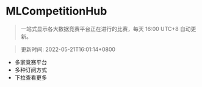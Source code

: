 # MLCompetitionHub

> 一站式显示各大数据竞赛平台正在进行的比赛，每天 16:00 UTC+8 自动更新。
  
> 更新时间: 2022-05-21T16:01:14+0800 

* 多家竞赛平台
* 多种订阅方式
* 下拉查看更多